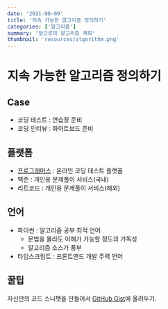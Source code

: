 ```yaml
---
date: '2021-08-09'
title: '지속 가능한 알고리즘 정의하기'
categories: ['알고리즘']
summary: '앞으로의 알고리즘 계획'
thumbnail: 'resources/algorithm.png'
---
```


# 지속 가능한 알고리즘 정의하기

## Case

- 코딩 테스트 : 연습장 준비
- 코딩 인터뷰 : 화이트보드 준비

## 플랫폼

- [프로그래머스](https://programmers.co.kr/) : 온라인 코딩 테스트 플랫폼
- 백준 : 개인용 문제풀이 서비스(국내)
- 리트코드 : 개인용 문제풀이 서비스(해외)

## 언어

- 파이썬 : 알고리즘 공부 최적 언어
  - 문법을 몰라도 이해가 가능할 정도의 가독성
  - 알고리즘 소스가 풍부
- 타입스크립트 : 프론트엔드 개발 주력 언어

## 꿀팁

자신만의 코드 스니펫을 만들어서 [GitHub Gist](https://gist.github.com/)에 올려두기.
